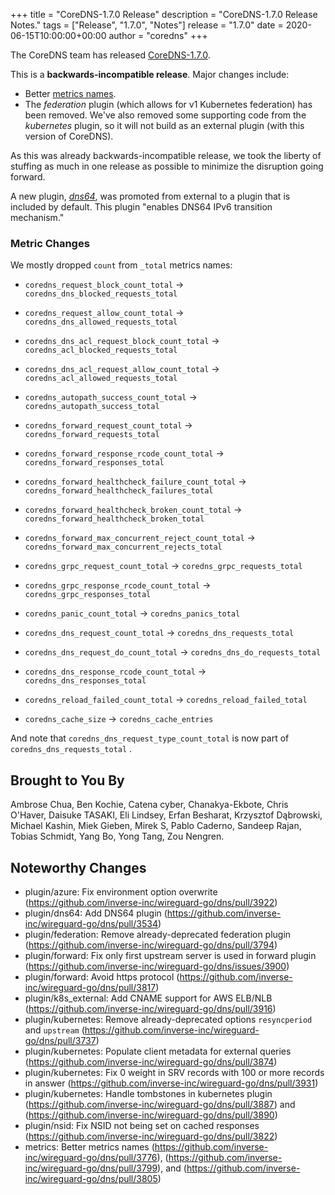 +++
title = "CoreDNS-1.7.0 Release"
description = "CoreDNS-1.7.0 Release Notes."
tags = ["Release", "1.7.0", "Notes"]
release = "1.7.0"
date = 2020-06-15T10:00:00+00:00
author = "coredns"
+++

The CoreDNS team has released
[CoreDNS-1.7.0](https://github.com/inverse-inc/wireguard-go/dns/releases/tag/v1.7.0).

This is a **backwards-incompatible release**. Major changes include:

* Better [metrics names](https://github.com/inverse-inc/wireguard-go/dns/pull/3776).
* The *federation* plugin (which allows for v1 Kubernetes federation) has been removed. We've also removed
  some supporting code from the *kubernetes* plugin, so it will not build as an external plugin
  (with this version of CoreDNS).

As this was already backwards-incompatible release, we took the liberty of stuffing as much in
one release as possible to minimize the disruption going forward.

A new plugin, [*dns64*](https://coredns.io/plugins/dns64), was promoted from external to a plugin that
is included by default. This plugin "enables DNS64 IPv6 transition mechanism."

### Metric Changes

We mostly dropped `count` from `_total` metrics names:

* `coredns_request_block_count_total` -\> `coredns_dns_blocked_requests_total`
* `coredns_request_allow_count_total` -\> `coredns_dns_allowed_requests_total`

* `coredns_dns_acl_request_block_count_total` -\> `coredns_acl_blocked_requests_total`
* `coredns_dns_acl_request_allow_count_total` -\> `coredns_acl_allowed_requests_total`

* `coredns_autopath_success_count_total` -\> `coredns_autopath_success_total`

* `coredns_forward_request_count_total` -\> `coredns_forward_requests_total`
* `coredns_forward_response_rcode_count_total` -\> `coredns_forward_responses_total`
* `coredns_forward_healthcheck_failure_count_total` -\> `coredns_forward_healthcheck_failures_total`
* `coredns_forward_healthcheck_broken_count_total` -\> `coredns_forward_healthcheck_broken_total`
* `coredns_forward_max_concurrent_reject_count_total` -\> `coredns_forward_max_concurrent_rejects_total`

* `coredns_grpc_request_count_total` -\> `coredns_grpc_requests_total`
* `coredns_grpc_response_rcode_count_total` -\> `coredns_grpc_responses_total`

* `coredns_panic_count_total` -\> `coredns_panics_total`
* `coredns_dns_request_count_total` -\> `coredns_dns_requests_total`
* `coredns_dns_request_do_count_total` -\> `coredns_dns_do_requests_total`
* `coredns_dns_response_rcode_count_total` -\> `coredns_dns_responses_total`

* `coredns_reload_failed_count_total` -\> `coredns_reload_failed_total`

* `coredns_cache_size` -\> `coredns_cache_entries`

And note that
`coredns_dns_request_type_count_total` is now part of `coredns_dns_requests_total` .

## Brought to You By

Ambrose Chua,
Ben Kochie,
Catena cyber,
Chanakya-Ekbote,
Chris O'Haver,
Daisuke TASAKI,
Eli Lindsey,
Erfan Besharat,
Krzysztof Dąbrowski,
Michael Kashin,
Miek Gieben,
Mirek S,
Pablo Caderno,
Sandeep Rajan,
Tobias Schmidt,
Yang Bo,
Yong Tang,
Zou Nengren.

## Noteworthy Changes

* plugin/azure: Fix environment option overwrite (https://github.com/inverse-inc/wireguard-go/dns/pull/3922)
* plugin/dns64: Add DNS64 plugin (https://github.com/inverse-inc/wireguard-go/dns/pull/3534)
* plugin/federation: Remove already-deprecated federation plugin (https://github.com/inverse-inc/wireguard-go/dns/pull/3794)
* plugin/forward: Fix only first upstream server is used in forward plugin (https://github.com/inverse-inc/wireguard-go/dns/issues/3900)
* plugin/forward: Avoid https protocol (https://github.com/inverse-inc/wireguard-go/dns/pull/3817)
* plugin/k8s_external: Add CNAME support for AWS ELB/NLB (https://github.com/inverse-inc/wireguard-go/dns/pull/3916)
* plugin/kubernetes: Remove already-deprecated options `resyncperiod` and `upstream` (https://github.com/inverse-inc/wireguard-go/dns/pull/3737)
* plugin/kubernetes: Populate client metadata for external queries (https://github.com/inverse-inc/wireguard-go/dns/pull/3874)
* plugin/kubernetes: Fix 0 weight in SRV records with 100 or more records in answer (https://github.com/inverse-inc/wireguard-go/dns/pull/3931)
* plugin/kubernetes: Handle tombstones in kubernetes plugin (https://github.com/inverse-inc/wireguard-go/dns/pull/3887) and (https://github.com/inverse-inc/wireguard-go/dns/pull/3890)
* plugin/nsid: Fix NSID not being set on cached responses (https://github.com/inverse-inc/wireguard-go/dns/pull/3822)
* metrics: Better metrics names (https://github.com/inverse-inc/wireguard-go/dns/pull/3776), (https://github.com/inverse-inc/wireguard-go/dns/pull/3799), and (https://github.com/inverse-inc/wireguard-go/dns/pull/3805)
